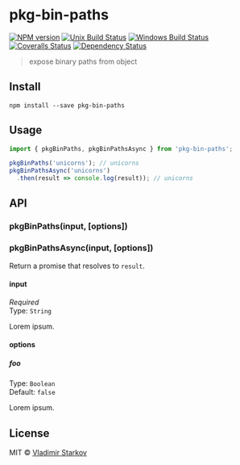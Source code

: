 # pkg-bin-paths

[![NPM version][npm-image]][npm-url]
[![Unix Build Status][travis-image]][travis-url]
[![Windows Build Status][appveyor-image]][appveyor-url]
[![Coveralls Status][coveralls-image]][coveralls-url]
[![Dependency Status][depstat-image]][depstat-url]

> expose binary paths from object

## Install

    npm install --save pkg-bin-paths

## Usage

```js
import { pkgBinPaths, pkgBinPathsAsync } from 'pkg-bin-paths';

pkgBinPaths('unicorns'); // unicorns
pkgBinPathsAsync('unicorns')
  .then(result => console.log(result)); // unicorns
```

## API

### pkgBinPaths(input, [options])

### pkgBinPathsAsync(input, [options])

Return a promise that resolves to `result`.

#### input

*Required*  
Type: `String`

Lorem ipsum.

#### options

##### foo

Type: `Boolean`  
Default: `false`

Lorem ipsum.

## License

MIT © [Vladimir Starkov](https://iamstarkov.com)

[npm-url]: https://npmjs.org/package/pkg-bin-paths
[npm-image]: https://img.shields.io/npm/v/pkg-bin-paths.svg?style=flat-square

[travis-url]: https://travis-ci.org/iamstarkov/pkg-bin-paths
[travis-image]: https://img.shields.io/travis/iamstarkov/pkg-bin-paths.svg?style=flat-square&label=unix

[appveyor-url]: https://ci.appveyor.com/project/iamstarkov/pkg-bin-paths
[appveyor-image]: https://img.shields.io/appveyor/ci/iamstarkov/pkg-bin-paths.svg?style=flat-square&label=windows

[coveralls-url]: https://coveralls.io/r/iamstarkov/pkg-bin-paths
[coveralls-image]: https://img.shields.io/coveralls/iamstarkov/pkg-bin-paths.svg?style=flat-square

[depstat-url]: https://david-dm.org/iamstarkov/pkg-bin-paths
[depstat-image]: https://david-dm.org/iamstarkov/pkg-bin-paths.svg?style=flat-square
